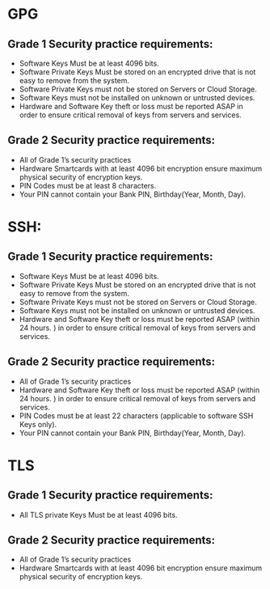 

# GPG
## Grade 1 Security practice requirements: 
* Software Keys Must be at least 4096 bits. 
* Software Private Keys Must be stored on an encrypted drive that is not easy to remove from the system. 
* Software Private Keys must not be stored on Servers or Cloud Storage. 
* Software Keys must not be installed on unknown or untrusted devices. 
* Hardware and Software Key theft or loss must be reported ASAP in order to ensure critical removal of keys from servers and services. 

## Grade 2 Security practice requirements: 
* All of Grade 1’s security practices 
* Hardware Smartcards with at least 4096 bit encryption ensure maximum physical security of encryption keys.
* PIN Codes must be at least 8 characters.
* Your PIN cannot contain your Bank PIN, Birthday(Year, Month, Day).

# SSH: 
## Grade 1 Security practice requirements: 
* Software Keys Must be at least 4096 bits. 
* Software Private Keys Must be stored on an encrypted drive that is not easy to remove from the system. 
* Software Private Keys must not be stored on Servers or Cloud Storage. 
* Software Keys must not be installed on unknown or untrusted devices. 
* Hardware and Software Key theft or loss must be reported ASAP (within 24 hours. ) in order to ensure critical removal of keys from servers and services. 

## Grade 2 Security practice requirements: 
* All of Grade 1’s security practices 
* Hardware and Software Key theft or loss must be reported ASAP (within 24 hours. ) in order to ensure critical removal of keys from servers and services. 
* PIN Codes must be at least 22 characters (applicable to software SSH Keys only).
* Your PIN cannot contain your Bank PIN, Birthday(Year, Month, Day).

# TLS 
## Grade 1 Security practice requirements: 
* All TLS private Keys Must be at least 4096 bits. 

## Grade 2 Security practice requirements: 
* All of Grade 1’s security practices 
* Hardware Smartcards with at least 4096 bit encryption ensure maximum physical security of encryption keys.
